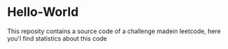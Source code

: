 # Hello-World
This reposity contains a source code of a challenge madein leetcode, here you'l find statistics about this code
